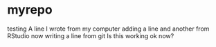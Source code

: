 # myrepo
testing
A line I wrote from my computer
adding a line
and another from RStudio
now writing a line from git
Is this working ok now?

